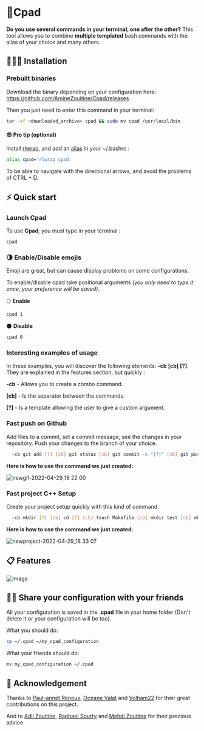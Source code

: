 #  📝Cpad

**Do you use several commands in your terminal, one after the other?** This tool allows you to combine **multiple templated** bash commands with the alias of your choice and many others.

## 👨🏽‍💻 Installation
### Prebuilt binaries
Download the binary depending on your configuration here: https://github.com/AmineZouitine/Cpad/releases

Then you just need to enter this command in your terminal:
```sh
tar -xf <downloaded_archive> cpad && sudo mv cpad /usr/local/bin
````
#### 😎 Pro tip (optional)
Install [rlwrap](https://github.com/hanslub42/rlwrap), and add an [alias](https://www.cyberciti.biz/faq/create-permanent-bash-alias-linux-unix/) in your ~/.bashrc :
```sh
alias cpad='rlwrap cpad'
```
To be able to navigate with the directional arrows, and avoid the problems of CTRL + D. 

## ⚡️ Quick start

### Launch Cpad

To use **Cpad**, you must type in your terminal :
```sh
cpad
```

### 🌗 Enable/Disable emojis 
Emoji are great, but can cause display problems on some configurations.

To enable/disable cpad take positional arguments *(you only need to type it once, your preference will be saved)*.

🌕 **Enable**

```sh
cpad 1 
```

🌑 **Disable**

```sh
cpad 0
```
### Interesting examples of usage

In these examples, you will discover the following elements: **-cb** **[cb]** **[?]**.
They are explained in the features section, but quickly :

**-cb** - Allows you to create a combo command.

**[cb]** - Is the separator between the commands.

**[?]** - Is a template allowing the user to give a custom argument.

### Fast push on Github
Add files to a commit, set a commit message, see the changes in your repository. Push your changes to the branch of your choice.
```sh
  -cb git add [?] [cb] git status [cb] git commit -m "[?]" [cb] git push origin [?] [cb] git checkout main
```


 **Here is how to use the command we just created:**

![newgif-2022-04-29_18 22 00](https://user-images.githubusercontent.com/53370597/165984987-a9e0a7a2-6837-426c-8cae-70e3e5d8245e.gif)

### Fast project C++ Setup
Create your project setup quickly with this kind of command.
```sh
  -cb mkdir [?] [cb] cd [?] [cb] touch Makefile [cb] mkdir test [cb] mkdir -p src/header [cb] touch src/main.cc
```

**Here is how to use the command we just created:** 

![newproject-2022-04-29_18 33 07](https://user-images.githubusercontent.com/53370597/165987189-56cb58b4-0c32-4eff-916f-0f56af0e4a84.gif)


## 📋 Features

![image](https://user-images.githubusercontent.com/53370597/165990358-fbe50e30-a930-47ba-93c1-735f811cc45b.png)

## 👏🏼 Share your configuration with your friends

All your configuration is saved in the **.cpad** file in your home folder (Don't delete it or your configuration will be too).

What you should do:

```sh
cp ~/.cpad ~/my_cpad_configuration
```
What your friends should do:

```sh
mv my_cpad_configuration ~/.cpad
```


## 💞 Acknowledgement

Thanks to [Paul-annet Renoux](https://github.com/DashPolo), [Oceane Valat](https://github.com/oceane-vlt) and [Volham22](https://github.com/Volham22) for their great contributions on this project.

And to [Adil Zouitine](https://github.com/AdilZouitine), [Raphael Sourty](https://github.com/raphaelsty) and [Mehdi Zouitine](https://github.com/MehdiZouitine) for their precious advice.
